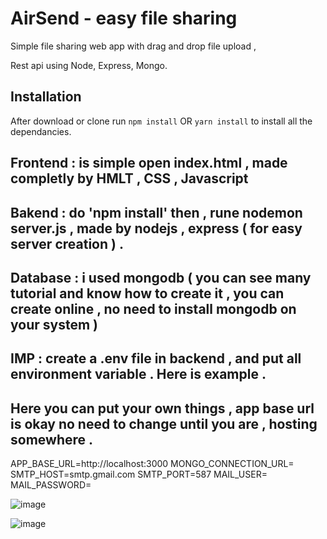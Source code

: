 # AirSend - easy file sharing

Simple file sharing web app with drag and drop file upload , 

Rest api using Node, Express, Mongo.

## Installation

After download or clone run `npm install` OR `yarn install` to install all the dependancies.

## Frontend : is simple open index.html , made completly by HMLT , CSS , Javascript 
## Bakend : do 'npm install' then , rune nodemon server.js   , made by nodejs , express ( for easy server creation ) . 
## Database : i used mongodb ( you can see many tutorial and know how to create it , you can create online , no need to install mongodb on your system ) 


## IMP : create a .env file in backend , and put all environment variable . Here is example . 
## Here you can put your own things , app base url is okay no need to change until you are , hosting somewhere . 
APP_BASE_URL=http://localhost:3000
MONGO_CONNECTION_URL=
SMTP_HOST=smtp.gmail.com
SMTP_PORT=587
MAIL_USER=
MAIL_PASSWORD=

![image](https://github.com/user-attachments/assets/904e4d18-28d3-4ae5-b60e-88513b405db2)

![image](https://github.com/user-attachments/assets/21fe8c6e-684d-4c7f-8298-9570a05a29cb)

